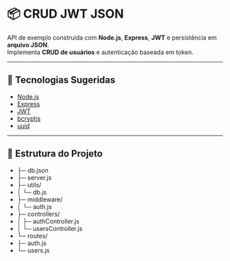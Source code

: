 # 📦 CRUD JWT JSON

API de exemplo construída com **Node.js**, **Express**, **JWT** e persistência em **arquivo JSON**.  
Implementa **CRUD de usuários** e autenticação baseada em token.  

---

## 🚀 Tecnologias Sugeridas
- [Node.js](https://nodejs.org/)
- [Express](https://expressjs.com/)
- [JWT](https://jwt.io/)
- [bcryptjs](https://www.npmjs.com/package/bcryptjs)
- [uuid](https://www.npmjs.com/package/uuid)

---

## 📂 Estrutura do Projeto
- ├─ db.json
- ├─ server.js
- ├─ utils/
- │   └─ db.js
- ├─ middleware/
- │   └─ auth.js
- ├─ controllers/
- │   ├─ authController.js
- │   └─ usersController.js
- └─ routes/
-    ├─ auth.js
-    └─ users.js


